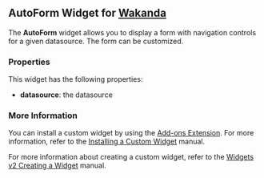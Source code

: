 ## AutoForm Widget for [Wakanda](http://wakanda.org)The __AutoForm__ widget allows you to display a form with navigation controls for a given datasource.The form can be customized.### PropertiesThis widget has the following properties:* __datasource__: the datasource### More InformationYou can install a custom widget by using the [Add-ons Extension](http://doc.wakanda.org/WakandaStudio/help/Title/en/page4263.html "Add-ons Extension"). For more information, refer to the [Installing a Custom Widget](http://doc.wakanda.org/WakandaStudio/help/Title/en/page3869.html#1056003 "Installing a Custom Widget") manual.For more information about creating a custom widget, refer to the [Widgets v2 Creating a Widget](http://doc.wakanda.org/Wakanda/help/Title/en/page3849.html "Widgets v2 Creating a Widget") manual.